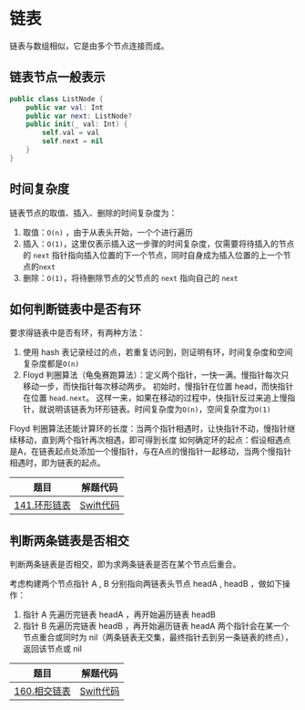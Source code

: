 # 链表
链表与数组相似，它是由多个节点连接而成。

## 链表节点一般表示
``` swift
public class ListNode {
    public var val: Int
    public var next: ListNode?
    public init(_ val: Int) {
        self.val = val
        self.next = nil
    }
}
```

## 时间复杂度
链表节点的取值、插入、删除的时间复杂度为：
1. 取值：`O(n)` ，由于从表头开始，一个个进行遍历
2. 插入：`O(1)`，这里仅表示插入这一步骤的时间复杂度，仅需要将待插入的节点的 `next` 指针指向插入位置的下一个节点，同时自身成为插入位置的上一个节点的`next`
3. 删除：`O(1)`，将待删除节点的父节点的 `next` 指向自己的 `next` 

## 如何判断链表中是否有环
要求得链表中是否有环，有两种方法：
1. 使用 hash 表记录经过的点，若重复访问到，则证明有环，时间复杂度和空间复杂度都是`O(n)`
2. Floyd 判圈算法（龟兔赛跑算法）：定义两个指针，一快一满。慢指针每次只移动一步，而快指针每次移动两步。
   初始时，慢指针在位置 head，而快指针在位置 `head.next`。
   这样一来，如果在移动的过程中，快指针反过来追上慢指针，就说明该链表为环形链表。时间复杂度为`O(n)`，空间复杂度为`O(1)`

Floyd 判圈算法还能计算环的长度：当两个指针相遇时，让快指针不动，慢指针继续移动，直到两个指针再次相遇，即可得到长度
如何确定环的起点：假设相遇点是A，在链表起点处添加一个慢指针，与在A点的慢指针一起移动，当两个慢指针相遇时，即为链表的起点。

| 题目 | 解题代码 |
| ----- | ---------- |
| [141.环形链表](https://leetcode-cn.com/problems/linked-list-cycle/) | [Swift代码](141环形链表/Solution.swift) |

## 判断两条链表是否相交
判断两条链表是否相交，即为求两条链表是否在某个节点后重合。

考虑构建两个节点指针 A​ , B 分别指向两链表头节点 headA , headB ，做如下操作：
1. 指针 A 先遍历完链表 headA ，再开始遍历链表 headB
2. 指针 B 先遍历完链表 headB ，再开始遍历链表 headA
两个指针会在某一个节点重合或同时为 nil（两条链表无交集，最终指针去到另一条链表的终点），返回该节点或 nil

| 题目 | 解题代码 |
| ----- | ---------- |
| [160.相交链表](https://leetcode-cn.com/problems/intersection-of-two-linked-lists/) | [Swift代码](160相交链表/Solution.swift) |

